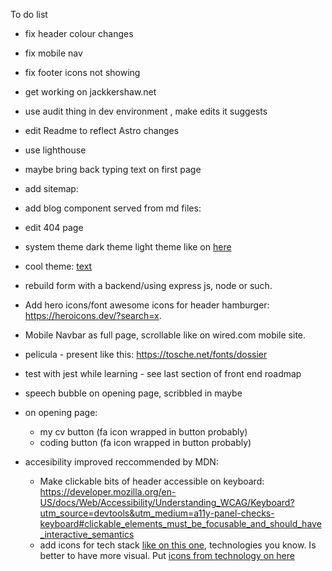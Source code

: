 To do list

- fix header colour changes
- fix mobile nav
- fix footer icons not showing
- get working on jackkershaw.net
- use audit thing in dev environment , make edits it suggests
- edit Readme to reflect Astro changes
- use lighthouse
- maybe bring back typing text on first page
- add sitemap: [
](https://docs.astro.build/en/guides/integrations-guide/sitemap/)
- add blog component served from md files: [
](https://docs.astro.build/en/tutorial/2-pages/)
- edit 404 page

- system theme dark theme light theme like on [here](https://alexworradandrews.com/)


- cool theme: [text](https://brutal.elian.codes/)
- rebuild form with a backend/using express js, node or such.
- Add hero icons/font awesome icons for header hamburger: https://heroicons.dev/?search=x.
- Mobile Navbar as full page, scrollable like on wired.com mobile site.
- pelicula - present like this: https://tosche.net/fonts/dossier
- test with jest while learning - see last section of front end roadmap
- speech bubble on opening page, scribbled in maybe
- on opening page:
  - my cv button (fa icon wrapped in button probably)
  - coding button (fa icon wrapped in button probably)
- accesibility improved reccommended by MDN:
  - Make clickable bits of header accessible on keyboard: https://developer.mozilla.org/en-US/docs/Web/Accessibility/Understanding_WCAG/Keyboard?utm_source=devtools&utm_medium=a11y-panel-checks-keyboard#clickable_elements_must_be_focusable_and_should_have_interactive_semantics
  - add icons for tech stack [like on this one](https://www.jackherizsmith.com/#projCaf), technologies you know. Is better to have more visual. Put [icons from technology on here](https://roadmap.sh/frontend)
